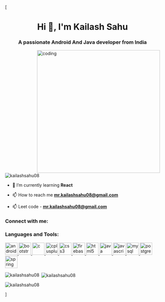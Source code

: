 [<h1 align="center">Hi 👋, I'm Kailash Sahu</h1>
<h3 align="center">A passionate Android And Java developer from India</h3>
<img align="right" alt="coding" width="400" src="https://i.pinimg.com/originals/e8/f4/53/e8f453469a3ec97ecd354df465d73913.gif"/>

<p align="left"> <img src="https://komarev.com/ghpvc/?username=kailashsahu08&label=Profile%20views&color=0e75b6&style=flat" alt="kailashsahu08" /> </p>

- 🌱 I’m currently learning **React**

- 📫 How to reach me **mr.kailashsahu08@gmail.com**
- 📫 Leet code - **[mr.kailashsahu08@gmail.com](https://leetcode.com/kailashsahu07/)**

<h3 align="left">Connect with me:</h3>


<h3 align="left">Languages and Tools:</h3>
<p align="left"> <a href="https://developer.android.com" target="_blank" rel="noreferrer"> <img src="https://skillicons.dev/icons?i=androidstudio&theme=light" alt="android" width="40" height="40"/> </a> <a href="https://getbootstrap.com" target="_blank" rel="noreferrer"> <img src="https://skillicons.dev/icons?i=bootstrap&theme=light" alt="bootstrap" width="40" height="40"/> </a> <a href="https://www.cprogramming.com/" target="_blank" rel="noreferrer"> <img src="https://skillicons.dev/icons?i=c&theme=light" alt="c" width="40" height="40"/> </a> <a href="https://www.w3schools.com/cpp/" target="_blank" rel="noreferrer"> <img src="https://skillicons.dev/icons?i=cpp&theme=light" alt="cplusplus" width="40" height="40"/> </a> <a href="https://www.w3schools.com/css/" target="_blank" rel="noreferrer"> <img src="https://skillicons.dev/icons?i=css&theme=light" alt="css3" width="40" height="40"/> </a> <a href="https://firebase.google.com/" target="_blank" rel="noreferrer"> <img src="https://www.vectorlogo.zone/logos/firebase/firebase-icon.svg" alt="firebase" width="40" height="40"/> </a> <a href="https://www.w3.org/html/" target="_blank" rel="noreferrer"> <img src="https://skillicons.dev/icons?i=html&theme=light" alt="html5" width="40" height="40"/> </a> <a href="https://www.java.com" target="_blank" rel="noreferrer"> <img src="https://skillicons.dev/icons?i=java&theme=light" alt="java" width="40" height="40"/> </a> <a href="https://developer.mozilla.org/en-US/docs/Web/JavaScript" target="_blank" rel="noreferrer"> <img src="https://skillicons.dev/icons?i=js&theme=light" alt="javascript" width="40" height="40"/> </a> <a href="https://www.mysql.com/" target="_blank" rel="noreferrer"> <img src="https://skillicons.dev/icons?i=mysql&theme=light" alt="mysql" width="40" height="40"/> </a> <a href="https://www.postgresql.org" target="_blank" rel="noreferrer"> <img src="https://skillicons.dev/icons?i=postgres&theme=light" alt="postgresql" width="40" height="40"/> </a> <a href="https://spring.io/" target="_blank" rel="noreferrer"> <img src="https://www.vectorlogo.zone/logos/springio/springio-icon.svg" alt="spring" width="40" height="40"/> </a> </p>

<p><img align="left" src="https://github-readme-stats.vercel.app/api/top-langs?username=kailashsahu08&show_icons=true&locale=en&layout=compact" alt="kailashsahu08" /></p>

<p>&nbsp;<img align="center" src="https://github-readme-stats.vercel.app/api?username=kailashsahu08&show_icons=true&locale=en" alt="kailashsahu08" /></p>

<p><img align="center" src="https://github-readme-streak-stats.herokuapp.com/?user=kailashsahu08&" alt="kailashsahu08" /></p>
]

